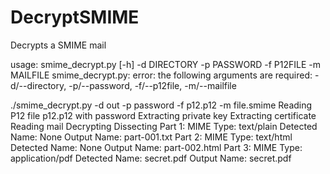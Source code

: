 # DecryptSMIME

Decrypts a SMIME mail

usage: smime_decrypt.py [-h] -d DIRECTORY -p PASSWORD -f P12FILE -m MAILFILE
smime_decrypt.py: error: the following arguments are required: -d/--directory, -p/--password, -f/--p12file, -m/--mailfile

./smime_decrypt.py -d out -p password -f p12.p12 -m file.smime
Reading P12 file p12.p12 with password
Extracting private key
Extracting certificate
Reading mail
Decrypting
Dissecting
Part 1: 
	MIME Type: text/plain
	Detected Name: None
	Output Name: part-001.txt
Part 2: 
	MIME Type: text/html
	Detected Name: None
	Output Name: part-002.html
Part 3: 
	MIME Type: application/pdf
	Detected Name: secret.pdf
	Output Name: secret.pdf

